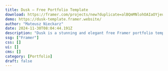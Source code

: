 ```yaml
---
title: Dusk — Free Portfolio Template
download: https://framer.com/projects/new?duplicate=alBQmMNlohOAIaOYjeup&via=matnie&duplicateType=siteTemplate
demo: https://dusk-template.framer.website/
author: "Mateusz Nieckarz"
date: 2024-11-30T08:04:44.191Z
description: "Dusk is a stunning and elegant free Framer portfolio template designed specifically for creatives, designers, freelancers, and agency owners to help you expand your brand."
ssg: ["Framer"]
css: []
ui: []
cms: []
category: [Portfolio]
draft: false
---
```

